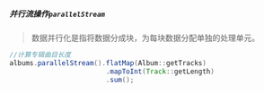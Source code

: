 ##### 并行流操作`parallelStream`

> 数据并行化是指将数据分成块，为每块数据分配单独的处理单元。

```java
//计算专辑曲目长度
albums.parallelStream().flatMap(Album::getTracks)
  						.mapToInt(Track::getLength)
  						.sum();
```

